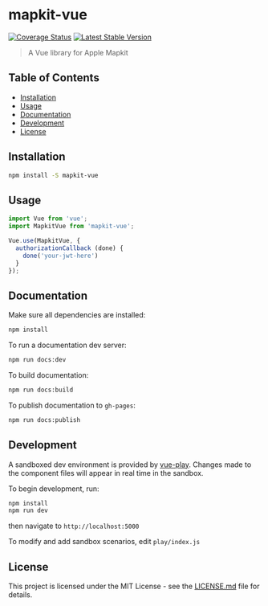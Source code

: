 # mapkit-vue
[![Coverage Status](https://coveralls.io/repos/github/thomas-alrek/mapkit-vue/badge.svg?branch=master)](https://coveralls.io/github/thomas-alrek/mapkit-vue?branch=master)
[![Latest Stable Version](https://img.shields.io/npm/v/thomas-alrek/mapkit-vue.svg)](https://www.npmjs.com/package/thomas-alrek/mapkit-vue)

> A Vue library for Apple Mapkit

## Table of Contents
- [Installation](#installation)
- [Usage](#usage)
- [Documentation](#documentation)
- [Development](#development)
- [License](#license)

## Installation

``` bash
npm install -S mapkit-vue
```

## Usage

``` js
import Vue from 'vue';
import MapkitVue from 'mapkit-vue';

Vue.use(MapkitVue, {
  authorizationCallback (done) {
    done('your-jwt-here')
  }
});
```

## Documentation

Make sure all dependencies are installed:
``` bash
npm install
```

To run a documentation dev server:
``` bash
npm run docs:dev
```

To build documentation:
``` bash
npm run docs:build
```

To publish documentation to `gh-pages`:
``` bash
npm run docs:publish
```

## Development

A sandboxed dev environment is provided by [vue-play](https://github.com/vue-play/vue-play). Changes made to the component files will appear in real time in the sandbox.

To begin development, run:

``` bash
npm install
npm run dev
```

then navigate to `http://localhost:5000`

To modify and add sandbox scenarios, edit `play/index.js`

## License

This project is licensed under the MIT License - see the [LICENSE.md](LICENSE.md) file for details.